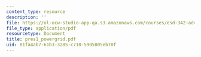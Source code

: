 ```yaml
---
content_type: resource
description: ''
file: https://ol-ocw-studio-app-qa.s3.amazonaws.com/courses/esd-342-advanced-system-architecture-spring-2006/81fa4ab761b33285c7105905805eb70f_pres1_powergrid.pdf
file_type: application/pdf
resourcetype: Document
title: pres1_powergrid.pdf
uid: 81fa4ab7-61b3-3285-c710-5905805eb70f
---
```

